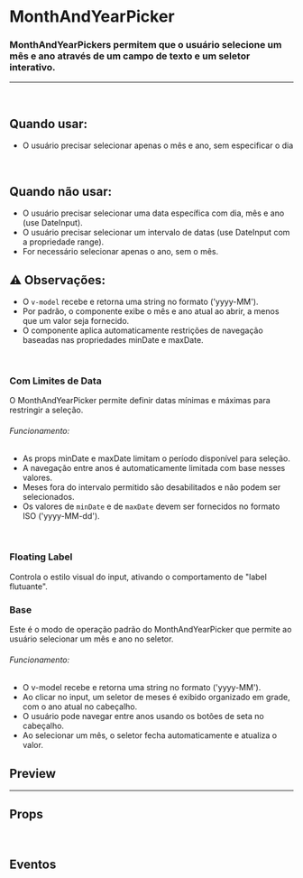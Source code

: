 # MonthAndYearPicker

### MonthAndYearPickers permitem que o usuário selecione um mês e ano através de um campo de texto e um seletor interativo.
---
<br />

## Quando usar:
- O usuário precisar selecionar apenas o mês e ano, sem especificar o dia

<br />

## Quando não usar:
- O usuário precisar selecionar uma data específica com dia, mês e ano (use DateInput).
- O usuário precisar selecionar um intervalo de datas (use DateInput com a propriedade range).
- For necessário selecionar apenas o ano, sem o mês.

## ⚠️ Observações:
- O `v-model`  recebe e retorna uma string no formato ('yyyy-MM').
- Por padrão, o componente exibe o mês e ano atual ao abrir, a menos que um valor seja fornecido.
- O componente aplica automaticamente restrições de navegação baseadas nas propriedades minDate e maxDate.

<br />

### __Com Limites de Data__
O MonthAndYearPicker permite definir datas mínimas e máximas para restringir a seleção.

###### Funcionamento:
- As props minDate e maxDate limitam o período disponível para seleção.
- A navegação entre anos é automaticamente limitada com base nesses valores.
- Meses fora do intervalo permitido são desabilitados e não podem ser selecionados.
- Os valores de `minDate` e de `maxDate` devem ser fornecidos no formato ISO ('yyyy-MM-dd').

<PreviewContainer>
	<CdsMonthAndYearPicker
		label="Mês"
		variant="green"
		:required="false"
		:disabled="false"
		:fluid="false"
		:mobile="false"
		:floatingLabel="false"
		placeholder="Escolha um mês..."
		errorMessage="Campo obrigatório"
		tooltipIcon="info-outline"
		supportingText="supportingText"
		maxDate="2026-06-06"
		minDate="2023-01-01"
	/>
</PreviewContainer>

<br />

### __Floating Label__
Controla o estilo visual do input, ativando o comportamento de "label flutuante".

<PreviewContainer>
	<CdsMonthAndYearPicker
		v-model="modelValue"
		label="Mês"
		variant="green"
		state="default"
		:required="false"
		:disabled="false"
		:fluid="false"
		:mobile="false"
		:floatingLabel="true"
		placeholder="Escolha um mês..."
		errorMessage="Campo obrigatório"
		tooltipIcon="info-outline"
		supportingText="supportingText"
	/>
</PreviewContainer>

### __Base__
Este é o modo de operação padrão do MonthAndYearPicker que permite ao usuário selecionar um mês e ano no seletor.

###### Funcionamento:
- O v-model recebe e retorna uma string no formato ('yyyy-MM').
- Ao clicar no input, um seletor de meses é exibido organizado em grade, com o ano atual no cabeçalho.
- O usuário pode navegar entre anos usando os botões de seta no cabeçalho.
- Ao selecionar um mês, o seletor fecha automaticamente e atualiza o valor.


## Preview

<PreviewBuilder
	:args
	:events
	:component="CdsMonthAndYearPicker"
/>

---

## Props

<APITable
	name="MonthAndYearPicker"
	section="props"
/>
<br />

## Eventos

<APITable
	name="MonthAndYearPicker"
	section="events"
/>

<br />

<script setup>
import { ref } from 'vue';
import CdsMonthAndYearPicker from '@/components/MonthAndYearPicker.vue';

const events = [
	'update:modelValue',
	'supportLinkClick',
	'blur',
	'change',
	'click',
	'focus',
	'keydown',
];

const args = ref({
	label: 'Mês',
	variant: 'green',
	state: 'default',
	required: false,
	disabled: false,
	fluid: false,
	mobile: false,
	floatingLabel: false,
	placeholder: 'Escolha um mês...',
	errorMessage: 'Campo obrigatório',
	tooltip: '',
	tooltipIcon: 'info-outline',
	supportingText: 'supportingText',
	supportLink: '',
	supportLinkUrl: '',
	maxDate: "2026-06-06",
	minDate: "2023-01-01"
});
</script>

